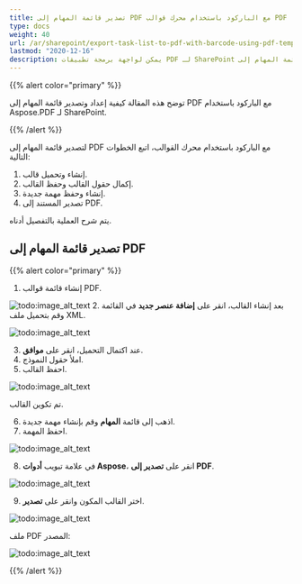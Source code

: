 ```yaml
---
title: تصدير قائمة المهام إلى PDF مع الباركود باستخدام محرك قوالب PDF
type: docs
weight: 40
url: /ar/sharepoint/export-task-list-to-pdf-with-barcode-using-pdf-template-engine/
lastmod: "2020-12-16"
description: يمكن لواجهة برمجة تطبيقات PDF لـ SharePoint تصدير قائمة المهام إلى PDF مع الباركود باستخدام محرك قوالب PDF.
---
```


{{% alert color="primary" %}}

توضح هذه المقالة كيفية إعداد وتصدير قائمة المهام إلى PDF مع الباركود باستخدام Aspose.PDF لـ SharePoint.

{{% /alert %}}

لتصدير قائمة المهام إلى PDF مع الباركود باستخدام محرك القوالب، اتبع الخطوات التالية:

1. إنشاء وتحميل قالب.
1. إكمال حقول القالب وحفظ القالب.
1. إنشاء وحفظ مهمة جديدة.
1. تصدير المستند إلى PDF.

يتم شرح العملية بالتفصيل أدناه.

## **تصدير قائمة المهام إلى PDF**

{{% alert color="primary" %}}

1. إنشاء قائمة قوالب PDF.

![todo:image_alt_text](export-task-list-to-pdf-with-barcode-using-pdf-template-engine_1.png)
2. بعد إنشاء القالب، انقر على **إضافة عنصر جديد** في القائمة وقم بتحميل ملف XML.

![todo:image_alt_text](export-task-list-to-pdf-with-barcode-using-pdf-template-engine_2.png)

3. عند اكتمال التحميل، انقر على **موافق**.
4. املأ حقول النموذج.
5. احفظ القالب.

![todo:image_alt_text](export-task-list-to-pdf-with-barcode-using-pdf-template-engine_3.png)

تم تكوين القالب.

6. اذهب إلى قائمة **المهام** وقم بإنشاء مهمة جديدة.
7. احفظ المهمة.

![todo:image_alt_text](export-task-list-to-pdf-with-barcode-using-pdf-template-engine_4.png)

8. في علامة تبويب **أدوات Aspose**، انقر على **تصدير إلى PDF**.

![todo:image_alt_text](export-task-list-to-pdf-with-barcode-using-pdf-template-engine_5.png)

9. اختر القالب المكون وانقر على **تصدير**.

![todo:image_alt_text](export-task-list-to-pdf-with-barcode-using-pdf-template-engine_6.png)

ملف PDF المصدر:

![todo:image_alt_text](export-task-list-to-pdf-with-barcode-using-pdf-template-engine_7.png)

{{% /alert %}}